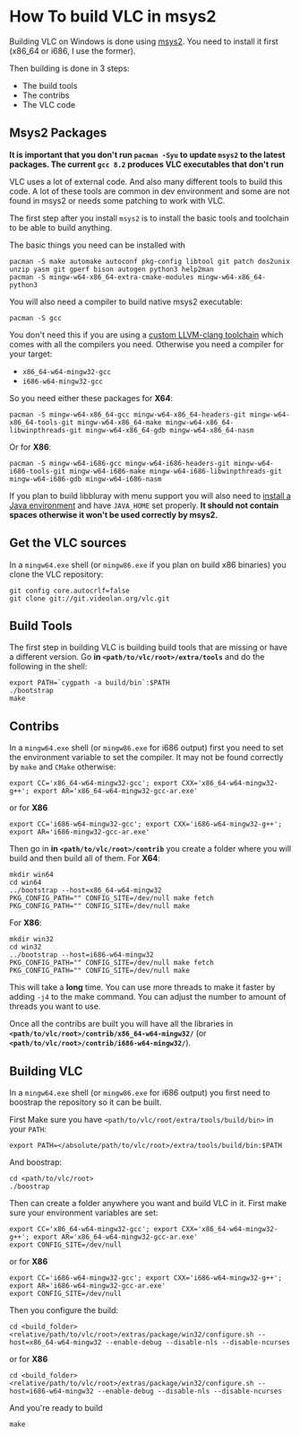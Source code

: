# How To build VLC in msys2

Building VLC on Windows is done using [msys2](http://www.msys2.org/). You need to install it first (x86_64 or i686, I use the former).

Then building is done in 3 steps:
* The build tools
* The contribs
* The VLC code

## Msys2 Packages

**It is important that you don't run `pacman -Syu` to update `msys2` to the latest packages. The current `gcc 8.2` produces VLC executables that don't run**

VLC uses a lot of external code. And also many different tools to build this code. A lot of these tools are common in dev environment and some are not found in msys2 or needs some patching to work with VLC.

The first step after you install `msys2` is to install the basic tools and toolchain to be able to build anything.

The basic things you need can be installed with
```
pacman -S make automake autoconf pkg-config libtool git patch dos2unix unzip yasm git gperf bison autogen python3 help2man
pacman -S mingw-w64-x86_64-extra-cmake-modules mingw-w64-x86_64-python3
```

You will also need a compiler to build native msys2 executable:
```
pacman -S gcc
```

You don't need this if you are using a [custom LLVM-clang toolchain](http://martin.st/temp/llvm-mingw-x86_64.zip) which comes with all the compilers you need. Otherwise you need a compiler for your target:
* `x86_64-w64-mingw32-gcc`
* `i686-w64-mingw32-gcc`

So you need either these packages for **X64**:
```
pacman -S mingw-w64-x86_64-gcc mingw-w64-x86_64-headers-git mingw-w64-x86_64-tools-git mingw-w64-x86_64-make mingw-w64-x86_64-libwinpthreads-git mingw-w64-x86_64-gdb mingw-w64-x86_64-nasm
```
Or for **X86**:
```
pacman -S mingw-w64-i686-gcc mingw-w64-i686-headers-git mingw-w64-i686-tools-git mingw-w64-i686-make mingw-w64-i686-libwinpthreads-git mingw-w64-i686-gdb mingw-w64-i686-nasm
```

If you plan to build libbluray with menu support you will also need to [install a Java environment](http://jdk.java.net/java-se-ri/8) and have `JAVA_HOME` set properly. **It should not contain spaces otherwise it won't be used correctly by msys2.**

## Get the VLC sources

In a `mingw64.exe` shell (or `mingw86.exe` if you plan on build x86 binaries) you clone the VLC repository:
```
git config core.autocrlf=false
git clone git://git.videolan.org/vlc.git
```

## Build Tools

The first step in building VLC is building build tools that are  missing or have a different version. Go **in `<path/to/vlc/root>/extra/tools`** and do the following in the shell:
```
export PATH=`cygpath -a build/bin`:$PATH
./bootstrap
make
```


## Contribs

In a `mingw64.exe` shell (or `mingw86.exe` for i686 output) first you need to set the environment variable to set the compiler. It may not be found correctly by `make` and `CMake` otherwise:
```
export CC='x86_64-w64-mingw32-gcc'; export CXX='x86_64-w64-mingw32-g++'; export AR='x86_64-w64-mingw32-gcc-ar.exe'
```
or for **X86**
```
export CC='i686-w64-mingw32-gcc'; export CXX='i686-w64-mingw32-g++'; export AR='i686-mingw32-gcc-ar.exe'
```

Then go in **in `<path/to/vlc/root>/contrib`** you create a folder where you will build and then build all of them. For **X64**:
```
mkdir win64
cd win64
../bootstrap --host=x86_64-w64-mingw32
PKG_CONFIG_PATH="" CONFIG_SITE=/dev/null make fetch
PKG_CONFIG_PATH="" CONFIG_SITE=/dev/null make
```

For **X86**:
```
mkdir win32
cd win32
../bootstrap --host=i686-w64-mingw32
PKG_CONFIG_PATH="" CONFIG_SITE=/dev/null make fetch
PKG_CONFIG_PATH="" CONFIG_SITE=/dev/null make
```

This will take a **long** time. You can use more threads to make it faster by adding `-j4` to the make command. You can adjust the number to amount of threads you want to use.

Once all the contribs are built you will have all the libraries in **`<path/to/vlc/root>/contrib/x86_64-w64-mingw32/`** (or **`<path/to/vlc/root>/contrib/i686-w64-mingw32/`**).


## Building VLC

In a `mingw64.exe` shell (or `mingw86.exe` for i686 output) you first need to boostrap the repository so it can be built. 

First Make sure you have `<path/to/vlc/root/extra/tools/build/bin>` in your `PATH`:
```
export PATH=</absolute/path/to/vlc/root>/extra/tools/build/bin:$PATH
```

And boostrap:

```
cd <path/to/vlc/root>
./boostrap
```

Then can create a folder anywhere you want and build VLC in it. First make sure your environment variables are set:
```
export CC='x86_64-w64-mingw32-gcc'; export CXX='x86_64-w64-mingw32-g++'; export AR='x86_64-w64-mingw32-gcc-ar.exe'
export CONFIG_SITE=/dev/null
```
or for **X86**
```
export CC='i686-w64-mingw32-gcc'; export CXX='i686-w64-mingw32-g++'; export AR='i686-w64-mingw32-gcc-ar.exe'
export CONFIG_SITE=/dev/null
```

Then you configure the build:
```
cd <build_folder>
<relative/path/to/vlc/root>/extras/package/win32/configure.sh --host=x86_64-w64-mingw32 --enable-debug --disable-nls --disable-ncurses
```
or for **X86**
```
cd <build_folder>
<relative/path/to/vlc/root>/extras/package/win32/configure.sh --host=i686-w64-mingw32 --enable-debug --disable-nls --disable-ncurses
```

And you're ready to build
```
make
```